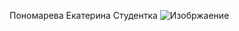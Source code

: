 Пономарева Екатерина 
Студентка
![Изобржаение ](1614674113_28-p-krasivaya-devushka-multyashnaya-art-kartin-34.jpg)